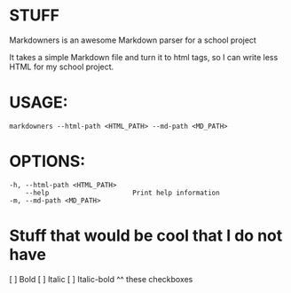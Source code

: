 # STUFF
Markdowners is an awesome Markdown parser for a school project

It takes a simple Markdown file and turn it to html tags, so I can write less HTML for my school project.

# USAGE:
    markdowners --html-path <HTML_PATH> --md-path <MD_PATH>

# OPTIONS:
    -h, --html-path <HTML_PATH>    
        --help                     Print help information
    -m, --md-path <MD_PATH>

# Stuff that would be cool that I do not have
[ ] Bold
[ ] Italic
[ ] Italic-bold
^^ these checkboxes

